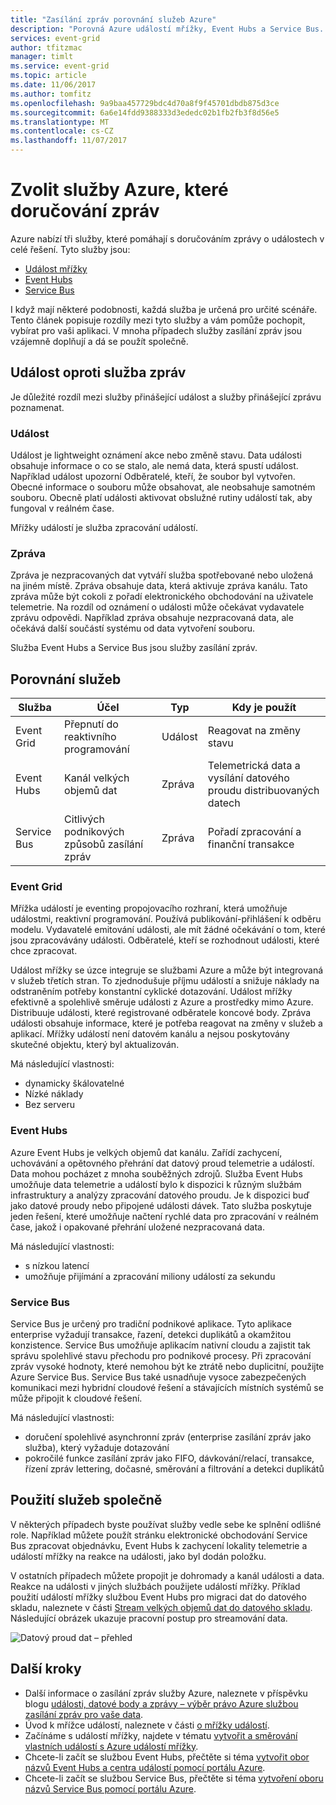 ```yaml
---
title: "Zasílání zpráv porovnání služeb Azure"
description: "Porovná Azure událostí mřížky, Event Hubs a Service Bus. Doporučuje služby, která chcete použít pro různé scénáře."
services: event-grid
author: tfitzmac
manager: timlt
ms.service: event-grid
ms.topic: article
ms.date: 11/06/2017
ms.author: tomfitz
ms.openlocfilehash: 9a9baa457729bdc4d70a8f9f45701dbdb875d3ce
ms.sourcegitcommit: 6a6e14fdd9388333d3ededc02b1fb2fb3f8d56e5
ms.translationtype: MT
ms.contentlocale: cs-CZ
ms.lasthandoff: 11/07/2017
---
```

# <a name="choose-between-azure-services-that-deliver-messages"></a>Zvolit služby Azure, které doručování zpráv

Azure nabízí tři služby, které pomáhají s doručováním zprávy o událostech v celé řešení. Tyto služby jsou:

* [Událost mřížky](/azure/event-grid/)
* [Event Hubs](/azure/event-hubs/)
* [Service Bus](/azure/service-bus-messaging/)

I když mají některé podobnosti, každá služba je určená pro určité scénáře. Tento článek popisuje rozdíly mezi tyto služby a vám pomůže pochopit, vybírat pro vaši aplikaci. V mnoha případech služby zasílání zpráv jsou vzájemně doplňují a dá se použít společně.

## <a name="event-vs-message-services"></a>Událost oproti služba zpráv

Je důležité rozdíl mezi služby přinášející událost a služby přinášející zprávu poznamenat.

### <a name="event"></a>Událost

Událost je lightweight oznámení akce nebo změně stavu. Data události obsahuje informace o co se stalo, ale nemá data, která spustí událost. Například událost upozorní Odběratelé, kteří, že soubor byl vytvořen. Obecné informace o souboru může obsahovat, ale neobsahuje samotném souboru. Obecně platí události aktivovat obslužné rutiny událostí tak, aby fungoval v reálném čase.

Mřížky událostí je služba zpracování událostí.

### <a name="message"></a>Zpráva

Zpráva je nezpracovaných dat vytváří služba spotřebované nebo uložená na jiném místě. Zpráva obsahuje data, která aktivuje zpráva kanálu. Tato zpráva může být cokoli z pořadí elektronického obchodování na uživatele telemetrie. Na rozdíl od oznámení o události může očekávat vydavatele zprávu odpovědi. Například zpráva obsahuje nezpracovaná data, ale očekává další součástí systému od data vytvoření souboru. 

Služba Event Hubs a Service Bus jsou služby zasílání zpráv.

## <a name="comparison-of-services"></a>Porovnání služeb

| Služba | Účel | Typ | Kdy je použít |
| ------- | ------- | ---- | ----------- |
| Event Grid | Přepnutí do reaktivního programování | Událost | Reagovat na změny stavu |
| Event Hubs | Kanál velkých objemů dat | Zpráva | Telemetrická data a vysílání datového proudu distribuovaných datech |
| Service Bus | Citlivých podnikových způsobů zasílání zpráv | Zpráva | Pořadí zpracování a finanční transakce |

### <a name="event-grid"></a>Event Grid

Mřížka událostí je eventing propojovacího rozhraní, která umožňuje událostmi, reaktivní programování. Používá publikování-přihlášení k odběru modelu. Vydavatelé emitování události, ale mít žádné očekávání o tom, které jsou zpracovávány události. Odběratelé, kteří se rozhodnout události, které chce zpracovat.

Událost mřížky se úzce integruje se službami Azure a může být integrovaná v služeb třetích stran. To zjednodušuje příjmu událostí a snižuje náklady na odstraněním potřeby konstantní cyklické dotazování. Událost mřížky efektivně a spolehlivě směruje události z Azure a prostředky mimo Azure. Distribuuje události, které registrované odběratele koncové body. Zpráva události obsahuje informace, které je potřeba reagovat na změny v služeb a aplikací. Mřížky událostí není datovém kanálu a nejsou poskytovány skutečné objektu, který byl aktualizován.

Má následující vlastnosti:

* dynamicky škálovatelné
* Nízké náklady
* Bez serveru

### <a name="event-hubs"></a>Event Hubs

Azure Event Hubs je velkých objemů dat kanálu. Zařídí zachycení, uchovávání a opětovného přehrání dat datový proud telemetrie a událostí. Data mohou pocházet z mnoha souběžných zdrojů. Služba Event Hubs umožňuje data telemetrie a událostí bylo k dispozici k různým službám infrastruktury a analýzy zpracování datového proudu. Je k dispozici buď jako datové proudy nebo připojené události dávek. Tato služba poskytuje jeden řešení, které umožňuje načtení rychlé data pro zpracování v reálném čase, jakož i opakované přehrání uložené nezpracovaná data.

Má následující vlastnosti:

* s nízkou latencí
* umožňuje přijímání a zpracování miliony událostí za sekundu

### <a name="service-bus"></a>Service Bus

Service Bus je určený pro tradiční podnikové aplikace. Tyto aplikace enterprise vyžadují transakce, řazení, detekci duplikátů a okamžitou konzistence. Service Bus umožňuje aplikacím nativní cloudu a zajistit tak správu spolehlivé stavu přechodu pro podnikové procesy. Při zpracování zpráv vysoké hodnoty, které nemohou být ke ztrátě nebo duplicitní, použijte Azure Service Bus. Service Bus také usnadňuje vysoce zabezpečených komunikaci mezi hybridní cloudové řešení a stávajících místních systémů se může připojit k cloudové řešení.

Má následující vlastnosti:

* doručení spolehlivé asynchronní zpráv (enterprise zasílání zpráv jako služba), který vyžaduje dotazování
* pokročilé funkce zasílání zpráv jako FIFO, dávkování/relací, transakce, řízení zpráv lettering, dočasné, směrování a filtrování a detekci duplikátů

## <a name="use-the-services-together"></a>Použití služeb společně

V některých případech byste používat služby vedle sebe ke splnění odlišné role. Například můžete použít stránku elektronické obchodování Service Bus zpracovat objednávku, Event Hubs k zachycení lokality telemetrie a událostí mřížky na reakce na události, jako byl dodán položku.

V ostatních případech můžete propojit je dohromady a kanál události a data. Reakce na události v jiných službách použijete událostí mřížky. Příklad použití událostí mřížky službou Event Hubs pro migraci dat do datového skladu, naleznete v části [Stream velkých objemů dat do datového skladu](event-grid-event-hubs-integration.md). Následující obrázek ukazuje pracovní postup pro streamování data.

![Datový proud dat – přehled](./media/compare-messaging-services/overview.png)

## <a name="next-steps"></a>Další kroky

* Další informace o zasílání zpráv služby Azure, naleznete v příspěvku blogu [události, datové body a zprávy – výběr právo Azure službou zasílání zpráv pro vaše data](https://azure.microsoft.com/blog/events-data-points-and-messages-choosing-the-right-azure-messaging-service-for-your-data/).
* Úvod k mřížce událostí, naleznete v části [o mřížky událostí](overview.md).
* Začínáme s událostí mřížky, najdete v tématu [vytvořit a směrování vlastních událostí s Azure událostí mřížky](custom-event-quickstart.md).
* Chcete-li začít se službou Event Hubs, přečtěte si téma [vytvořit obor názvů Event Hubs a centra událostí pomocí portálu Azure](../event-hubs/event-hubs-create.md).
* Chcete-li začít se službou Service Bus, přečtěte si téma [vytvoření oboru názvů Service Bus pomocí portálu Azure](../service-bus-messaging/service-bus-create-namespace-portal.md).